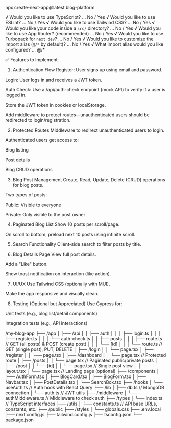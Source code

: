 npx create-next-app@latest blog-platform

√ Would you like to use TypeScript? ... No / Yes
√ Would you like to use ESLint? ... No / Yes
√ Would you like to use Tailwind CSS? ... No / Yes
√ Would you like your code inside a `src/` directory? ... No / Yes
√ Would you like to use App Router? (recommended) ... No / Yes
√ Would you like to use Turbopack for `next dev`? ... No / Yes
√ Would you like to customize the import alias (`@/*` by default)? ... No / Yes
√ What import alias would you like configured? ... @/\*

✅ Features to Implement

1. Authentication Flow
   Register: User signs up using email and password.

Login: User logs in and receives a JWT token.

Auth Check: Use a /api/auth-check endpoint (mock API) to verify if a user is logged in.

Store the JWT token in cookies or localStorage.

Add middleware to protect routes—unauthenticated users should be redirected to login/registration.

2. Protected Routes
   Middleware to redirect unauthenticated users to login.

Authenticated users get access to:

Blog listing

Post details

Blog CRUD operations

3. Blog Post Management
   Create, Read, Update, Delete (CRUD) operations for blog posts.

Two types of posts:

Public: Visible to everyone

Private: Only visible to the post owner

4. Paginated Blog List
   Show 10 posts per scroll/page.

On scroll to bottom, preload next 10 posts using infinite scroll.

5. Search Functionality
   Client-side search to filter posts by title.

6. Blog Details Page
   View full post details.

Add a "Like" button.

Show toast notification on interaction (like action).

7. UI/UX
   Use Tailwind CSS (optionally with MUI).

Make the app responsive and visually clean.

8. Testing (Optional but Appreciated)
   Use Cypress for:

Unit tests (e.g., blog list/detail components)

Integration tests (e.g., API interactions)

/my-blog-app
├── /app
│ ├── /api
│ │ ├── auth
│ │ │ ├── login.ts
│ │ │ ├── register.ts
│ │ │ └── auth-check.ts
│ │ ├── posts
│ │ │ ├── route.ts // GET (all posts) & POST (create post)
│ │ │ └── [id]
│ │ │ └── route.ts // GET (single post), PUT, DELETE
│ ├── /login
│ │ └── page.tsx
│ ├── /register
│ │ └── page.tsx
│ ├── /dashboard
│ │ └── page.tsx // Protected route
│ ├── /posts
│ │ └── page.tsx // Paginated public/private posts
│ ├── /post
│ │ └── [id]
│ │ └── page.tsx // Single post view
│ ├── layout.tsx
│ └── page.tsx // Landing page (optional)
├── /components
│ ├── AuthForm.tsx
│ ├── BlogCard.tsx
│ ├── BlogForm.tsx
│ ├── Navbar.tsx
│ ├── PostDetails.tsx
│ └── SearchBox.tsx
├── /hooks
│ └── useAuth.ts // Auth hook with React Query
├── /lib
│ ├── db.ts // MongoDB connection
│ └── auth.ts // JWT utils
├── /middleware
│ └── authMiddleware.ts // Middleware to check auth
├── /types
│ └── index.ts // TypeScript interfaces
├── /utils
│ └── constants.ts // API base URLs, constants, etc.
├── /public
├── /styles
│ └── globals.css
├── .env.local
├── next.config.js
├── tailwind.config.js
├── tsconfig.json
└── package.json
